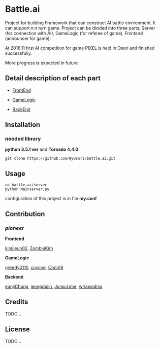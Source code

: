 # Battle.ai

Project for building Framework that can construct AI battle environment. It can support n:n turn game. Project can be divided into three parts, Server (for connection with AI), GameLogic (for referee of game), Frontend (announcer for game).

At 2016.11 first AI competition for game PIXEL is held in Osori and finished successfully.

More progress is expected in future

## Detail description of each part

* [FrontEnd](https://github.com/HyOsori/battle.ai/wiki/Frontend "Frontend")

* [GameLogic](https://github.com/HyOsori/battle.ai/wiki/GameLogic "GameLogic")

* [BackEnd](https://github.com/HyOsori/battle.ai/wiki/Backend "Backend")

## Installation

### needed library
**python 3.5.1 ver** and **Tornado 4.4.0**


```
git clone https://github.com/HyOsori/battle.ai.git
```

## Usage

```
cd battle.ai/server
python Mainserver.py
```

configuration of this project is in file **my.conf**

## Contribution

### ***pioneer***

**Frontend**

[kimjieun02](https://github.com/kimjieun02 "" ), 
[ZombieKim](https://github.com/ZombieKim "" )

**GameLogic**

[greedy0110](https://github.com/greedy0110 "" ), 
[coyone](https://github.com/coyone "" ), 
[Cona19](https://github.com/Cona19 "" )

**Backend**

[eunjiChung](https://github.com/eunjiChung ""), 
[jeongdujin](https://github.com/jeongdujin ""), 
[JunsuLime](https://github.com/JunsuLime ""), 
[wrlawodms](https://github.com/wrlawodms "")

## Credits

TODO ...

## License

TODO ...
